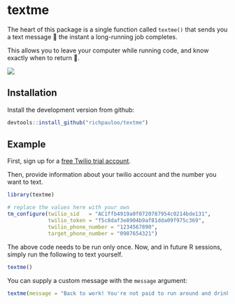 
<!-- README.md is generated from README.Rmd. Please edit that file -->

# textme

<!-- badges: start -->

<!-- badges: end -->

The heart of this package is a single function called `textme()` that
sends you a text message 📱 the instant a long-running job completes.

This allows you to leave your computer while running code, and know
exactly when to return 🎉.

![](https://pbs.twimg.com/media/EEO4ugSUcAA_x2C?format=jpg&name=900x900)

## Installation

<!-- You can install the released version of textme from [CRAN](https://CRAN.R-project.org) with: -->

<!-- ``` r -->

<!-- install.packages("textme") -->

<!-- ``` -->

Install the development version from github:

``` r
devtools::install_github("richpauloo/textme")
```

## Example

First, sign up for a [free Twilio trial
account](https://www.twilio.com/).

Then, provide information about your twilio account and the number you
want to text.

``` r
library(textme)

# replace the values here with your own
tm_configure(twilio_sid   = "AC1ffb4919a0f0720787954c0214bde131",
             twilio_token = "f5c8daf3e8904b9af81dda09f975c369",
             twilio_phone_number = "1234567890",
             target_phone_number = "0987654321")
```

The above code needs to be run only once. Now, and in future R sessions,
simply run the following to text yourself.

``` r
textme()
```

You can supply a custom message with the `message` argument:

``` r
textme(message = "Back to work! You're not paid to run around and drink coffee all day!")
```
